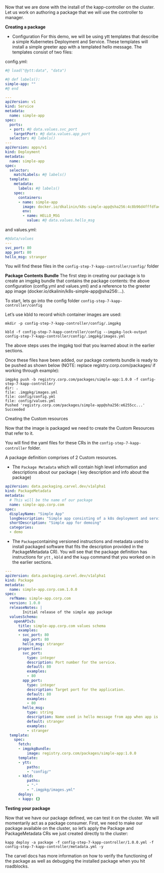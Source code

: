 Now that we are done with the install of the kapp-controller on the cluster. Let us work on authoring a package that we will use the controller to manager. 

__Creating a package__
- Configuration
For this demo, we will be using ytt templates that describe a simple Kubernetes Deployment and Service. These templates will install a simple greeter app with a templated hello message. The templates consist of two files:

config.yml:
```yml
#@ load("@ytt:data", "data")

#@ def labels():
simple-app: ""
#@ end

---
apiVersion: v1
kind: Service
metadata:
  name: simple-app
spec:
  ports:
  - port: #@ data.values.svc_port
    targetPort: #@ data.values.app_port
  selector: #@ labels()
---
apiVersion: apps/v1
kind: Deployment
metadata:
  name: simple-app
spec:
  selector:
    matchLabels: #@ labels()
  template:
    metadata:
      labels: #@ labels()
    spec:
      containers:
      - name: simple-app
        image: docker.io/dkalinin/k8s-simple-app@sha256:4c8b96d4fffdfae29258d94a22ae4ad1fe36139d47288b8960d9958d1e63a9d0
        env:
        - name: HELLO_MSG
          value: #@ data.values.hello_msg
```

and values.yml:

```yml
#@data/values
---
svc_port: 80
app_port: 80
hello_msg: stranger
```

You will find these files in the `config-step-7-kapp-controller/config/` folder

__Package Contents Bundle__
The first step in creating our package is to create an imgpkg bundle that contains the package contents: the above configuration (config.yml and values.yml) and a reference to the greeter app image (docker.io/dkalinin/k8s-simple-app@sha256:...).

To start, lets go into the config folder `config-step-7-kapp-controller/config`

Let’s use kbld to record which container images are used:

```execute
mkdir -p config-step-7-kapp-controller/config/.imgpkg
```

```execute 
kbld -f config-step-7-kapp-controller/config --imgpkg-lock-output config-step-7-kapp-controller/config/.imgpkg/images.yml
```
The above steps uses the imgpkg tool that you learned about in the earlier sections. 

Once these files have been added, our package contents bundle is ready to be pushed as shown below (NOTE: replace registry.corp.com/packages/ if working through example):

```execute ---Need to change the registry info here. 
imgpkg push -b registry.corp.com/packages/simple-app:1.0.0 -f config-step-7-kapp-controller/
dir: .
file: .imgpkg/images.yml
file: config/config.yml
file: config/values.yml
Pushed 'registry.corp.com/packages/simple-app@sha256:e6255cc...'
Succeeded
```

Creating the Custom resources 

Now that the image is packaged we need to create the Custom Resources that refer to it. 

You will find the yaml files for these CRs in the `config-step-7-kapp-controller` folder. 

A package definition comprises of 2 Custom resources. 
- The `Package Metadata` which will contain high level information and descriptions about our package ( key description and info about the package)
```yml
apiVersion: data.packaging.carvel.dev/v1alpha1
kind: PackageMetadata
metadata:
  # This will be the name of our package
  name: simple-app.corp.com
spec:
  displayName: "Simple App"
  longDescription: "Simple app consisting of a k8s deployment and service"
  shortDescription: "Simple app for demoing"
  categories:
  - demo
```

- The `Package`containing versioned instructions and metadata used to install packaged software that fits the description provided in the PackageMetadata CR). You will see that the package definition has instructions for `ytt` , `kbld` and the `kapp` command that you worked on in the earlier sections. 

```yml
---
apiVersion: data.packaging.carvel.dev/v1alpha1
kind: Package
metadata:
  name: simple-app.corp.com.1.0.0
spec:
  refName: simple-app.corp.com
  version: 1.0.0
  releaseNotes: |
        Initial release of the simple app package
  valuesSchema:
    openAPIv3:
      title: simple-app.corp.com values schema
      examples:
      - svc_port: 80
        app_port: 80
        hello_msg: stranger
      properties:
        svc_port:
          type: integer
          description: Port number for the service.
          default: 80
          examples:
          - 80
        app_port:
          type: integer
          description: Target port for the application.
          default: 80
          examples:
          - 80
        hello_msg:
          type: string
          description: Name used in hello message from app when app is pinged.
          default: stranger
          examples:
          - stranger
  template:
    spec:
      fetch:
      - imgpkgBundle:
          image: registry.corp.com/packages/simple-app:1.0.0
      template:
      - ytt:
          paths:
          - "config/"
      - kbld:
          paths:
          - "-"
          - ".imgpkg/images.yml"
      deploy:
      - kapp: {}
```

__Testing your package__

Now that we have our package defined, we can test it on the cluster. We will momentarily act as a package consumer. First, we need to make our package available on the cluster, so let’s apply the Package and PackageMetadata CRs we just created directly to the cluster:

```execute 
kapp deploy -a package -f config-step-7-kapp-controller/1.0.0.yml -f config-step-7-kapp-controller/metadata.yml -y
```

The carvel docs has more information on how to verify the functioning of the package as well as debugging the installed package when you hit roadblocks. 

